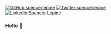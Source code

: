 [![GitHub:spencerlepine](https://img.shields.io/github/followers/spencerlepine?label=follow&style=social)](https://github.com/spencerlepine)
[![Twitter:spencerlepine](https://img.shields.io/twitter/follow/spencerlepine?style=social)](https://twitter.com/spencerlepine)
[![Linkedin:Spencer Lepine](https://img.shields.io/badge/-Spencer_Lepine-blue?style=flat-square&logo=Linkedin&logoColor=white&link=https://www.linkedin.com/in/spencer-lepine/)](https://www.linkedin.com/in/spencerlepine/)

### Hello 👋

<!--
**spencerlepine/spencerlepine** is a ✨ _special_ ✨ repository because its `README.md` (this file) appears on your GitHub profile.

Here are some ideas to get you started:

- 🔭 I’m currently working on ...
- 🌱 I’m currently learning ...
- 👯 I’m looking to collaborate on ...
- 🤔 I’m looking for help with ...
- 💬 Ask me about ...
- 📫 How to reach me: ...
- 😄 Pronouns: ...
- ⚡ Fun fact: ...
-->

